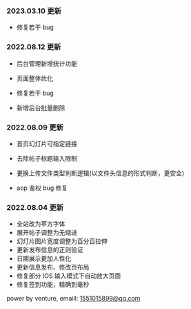 ### 2023.03.10 更新

- 修复若干 bug



### 2022.08.12 更新

- 后台管理新增统计功能

- 页面整体优化

- 修复若干 bug
- 新增后台批量删除





### 2022.08.09 更新

- 首页幻灯片可指定链接

- 去除帖子标题输入限制

- 更换上传文件类型判断逻辑(以文件头信息的形式判断，更安全)

- aop 鉴权 bug 修复

  

### 2022.08.04 更新

- 全站改为苹方字体
- 展开帖子调整为无缩进
- 幻灯片图片宽度调整为百分百拉伸
- 更新发布信息的正则验证
- 日期展示更加人性化
- 更新信息发布、修改页布局
- 修复部分 IOS 输入模式下自动放大页面
- 修复签到功能，精确到毫秒



power by venture, emaill: 1551015899@qq.com